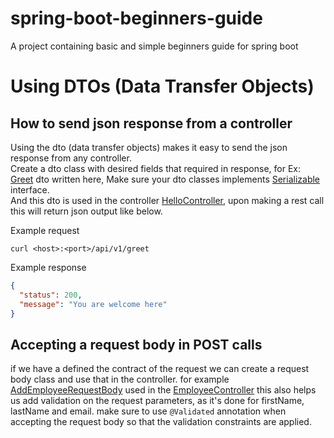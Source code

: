 # spring-boot-beginners-guide
A project containing basic and simple beginners guide for spring boot

# Using DTOs (Data Transfer Objects)
## How to send json response from a controller
Using the dto (data transfer objects) makes it easy to send the json response from any controller.<br>
Create a dto class with desired fields that required in response, for Ex: [Greet](./src/main/java/com/stormbreaker/mark85/dto/Greet.java) dto written here, Make sure your dto classes implements [Serializable](https://docs.oracle.com/javase/7/docs/api/java/io/Serializable.html) interface.<br>
And this dto is used in the controller [HelloController](./src/main/java/com/stormbreaker/mark85/controller/HelloController.java), upon making a rest call this will return json output like below.

Example request
```shell
curl <host>:<port>/api/v1/greet
```

Example response
```json
{
  "status": 200,
  "message": "You are welcome here"
}
```

## Accepting a request body in POST calls
if we have a defined the contract of the request we can create a request body class and use that in the controller.
for example [AddEmployeeRequestBody](./src/main/java/com/stormbreaker/mark85/requestbody/AddEmployeeRequestBody.java) used in the [EmployeeController](./src/main/java/com/stormbreaker/mark85/controller/EmployeeController.java)
this also helps us add validation on the request parameters, as it's done for firstName, lastName and email.
make sure to use `@Validated` annotation when accepting the request body so that the validation constraints are applied. 